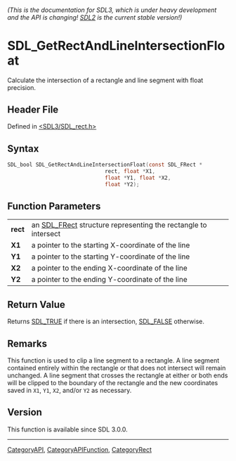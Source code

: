###### (This is the documentation for SDL3, which is under heavy development and the API is changing! [SDL2](https://wiki.libsdl.org/SDL2/) is the current stable version!)
# SDL_GetRectAndLineIntersectionFloat

Calculate the intersection of a rectangle and line segment with float precision.

## Header File

Defined in [<SDL3/SDL_rect.h>](https://github.com/libsdl-org/SDL/blob/main/include/SDL3/SDL_rect.h)

## Syntax

```c
SDL_bool SDL_GetRectAndLineIntersectionFloat(const SDL_FRect *
                               rect, float *X1,
                               float *Y1, float *X2,
                               float *Y2);

```

## Function Parameters

|              |                                                                             |
| ------------ | --------------------------------------------------------------------------- |
| **rect**     | an [SDL_FRect](SDL_FRect) structure representing the rectangle to intersect |
| **X1**       | a pointer to the starting X-coordinate of the line                          |
| **Y1**       | a pointer to the starting Y-coordinate of the line                          |
| **X2**       | a pointer to the ending X-coordinate of the line                            |
| **Y2**       | a pointer to the ending Y-coordinate of the line                            |

## Return Value

Returns [SDL_TRUE](SDL_TRUE) if there is an intersection,
[SDL_FALSE](SDL_FALSE) otherwise.

## Remarks

This function is used to clip a line segment to a rectangle. A line segment
contained entirely within the rectangle or that does not intersect will
remain unchanged. A line segment that crosses the rectangle at either or
both ends will be clipped to the boundary of the rectangle and the new
coordinates saved in `X1`, `Y1`, `X2`, and/or `Y2` as necessary.

## Version

This function is available since SDL 3.0.0.

----
[CategoryAPI](CategoryAPI), [CategoryAPIFunction](CategoryAPIFunction), [CategoryRect](CategoryRect)

